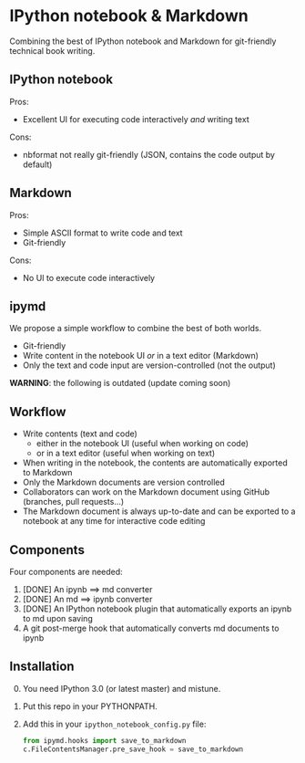 # IPython notebook & Markdown

Combining the best of IPython notebook and Markdown for git-friendly technical book writing.

## IPython notebook

Pros:

* Excellent UI for executing code interactively *and* writing text

Cons:

* nbformat not really git-friendly (JSON, contains the code output by default)


## Markdown

Pros:

* Simple ASCII format to write code and text
* Git-friendly

Cons:

* No UI to execute code interactively


## ipymd

We propose a simple workflow to combine the best of both worlds.

* Git-friendly
* Write content in the notebook UI *or* in a text editor (Markdown)
* Only the text and code input are version-controlled (not the output)

**WARNING**: the following is outdated (update coming soon)

## Workflow

* Write contents (text and code)
    * either in the notebook UI (useful when working on code)
    * or in a text editor (useful when working on text)
* When writing in the notebook, the contents are automatically exported to Markdown
* Only the Markdown documents are version controlled
* Collaborators can work on the Markdown document using GitHub (branches, pull requests...)
* The Markdown document is always up-to-date and can be exported to a notebook at any time for interactive code editing


## Components

Four components are needed:

1. [DONE] An ipynb ==> md converter
2. [DONE] An md ==> ipynb converter
3. [DONE] An IPython notebook plugin that automatically exports an ipynb to md upon saving
4. A git post-merge hook that automatically converts md documents to ipynb


## Installation

0. You need IPython 3.0 (or latest master) and mistune.
1. Put this repo in your PYTHONPATH.
2. Add this in your `ipython_notebook_config.py` file:

    ```python
    from ipymd.hooks import save_to_markdown
    c.FileContentsManager.pre_save_hook = save_to_markdown
    ```

